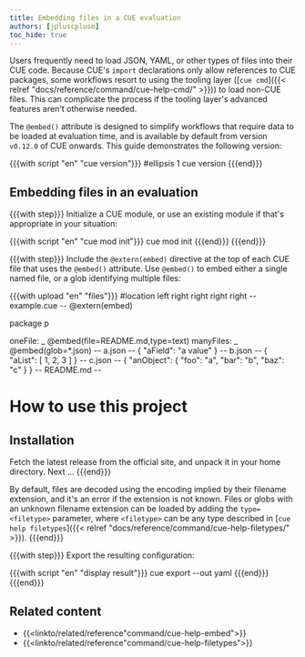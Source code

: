 ```yaml
---
title: Embedding files in a CUE evaluation
authors: [jpluscplusm]
toc_hide: true
---
```


Users frequently need to load JSON, YAML, or other types of files into their CUE code.
Because CUE's `import` declarations only allow references to CUE packages,
some workflows resort to using the tooling layer
([`cue cmd`]({{< relref "docs/reference/command/cue-help-cmd/" >}}))
to load non-CUE files. This can complicate the process if the tooling layer's
advanced features aren't otherwise needed.

The `@embed()` attribute is designed to simplify workflows that require data to
be loaded at evaluation time, and is available by default from version
`v0.12.0` of CUE onwards. This guide demonstrates the following version:

{{{with script "en" "cue version"}}}
#ellipsis 1
cue version
{{{end}}}

## Embedding files in an evaluation

{{{with step}}}
Initialize a CUE module, or use an existing module if that's appropriate in
your situation:

{{{with script "en" "cue mod init"}}}
cue mod init
{{{end}}}
{{{end}}}

{{{with step}}}
Include the `@extern(embed)` directive at the top of each CUE file that uses the
`@embed()` attribute. Use `@embed()` to embed either a single named file, or a
glob identifying multiple files:

{{{with upload "en" "files"}}}
#location left right right right right
-- example.cue --
@extern(embed)

package p

oneFile:   _ @embed(file=README.md,type=text)
manyFiles: _ @embed(glob=*.json)
-- a.json --
{
    "aField": "a value"
}
-- b.json --
{
    "aList": [
        1,
        2,
        3
    ]
}
-- c.json --
{
    "anObject": {
        "foo": "a",
        "bar": "b",
        "baz": "c"
    }
}
-- README.md --
# How to use this project

## Installation

Fetch the latest release from the official site,
and unpack it in your home directory. Next ...
{{{end}}}

By default, files are decoded using the encoding implied by their filename
extension, and it's an error if the extension is not known. Files or globs with
an unknown filename extension can be loaded by adding the
`type=<filetype>` parameter, where `<filetype>` can be any type described in
[`cue help filetypes`]({{< relref "docs/reference/command/cue-help-filetypes/" >}}).
{{{end}}}

{{{with step}}}
Export the resulting configuration:

{{{with script "en" "display result"}}}
cue export --out yaml
{{{end}}}
{{{end}}}

## Related content

- {{<linkto/related/reference"command/cue-help-embed">}}
- {{<linkto/related/reference"command/cue-help-filetypes">}}
